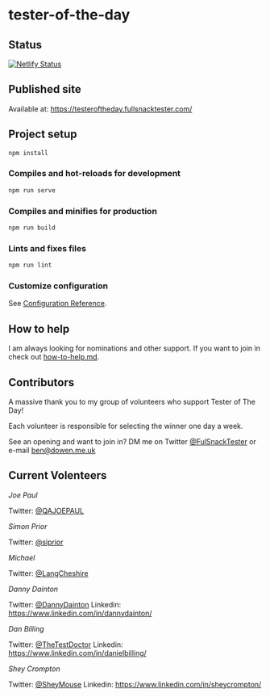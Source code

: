 # tester-of-the-day

## Status

[![Netlify Status](https://api.netlify.com/api/v1/badges/34711676-198b-48eb-951d-f23a6cd2696e/deploy-status)](https://app.netlify.com/sites/tester-of-the-day/deploys)

## Published site

Available at: <https://testeroftheday.fullsnacktester.com/>

## Project setup

```bash
npm install
```

### Compiles and hot-reloads for development

```bash
npm run serve
```

### Compiles and minifies for production

```bash
npm run build
```

### Lints and fixes files

```bash
npm run lint
```

### Customize configuration

See [Configuration Reference](https://cli.vuejs.org/config/).

## How to help

I am always looking for nominations and other support. If you want to join in check out [how-to-help.md](how-to-help.md).

## Contributors

A massive thank you to my group of volunteers who support Tester of The Day!

Each volunteer is responsible for selecting the winner one day a week.

See an opening and want to join in? DM me on Twitter [@FulSnackTester](https://twitter.com/FullSnackTester) or e-mail ben@dowen.me.uk


## Current Volenteers

*Joe Paul*

Twitter: [@QAJOEPAUL](https://twitter.com/QAJOEPAUL)

*Simon Prior*

Twitter: [@siprior](https://twitter.com/siprior)


*Michael*

Twitter: [@LangCheshire](https://twitter.com/LangCheshire)

*Danny Dainton*

Twitter: [@DannyDainton](https://twitter.com/DannyDainton)
Linkedin: <https://www.linkedin.com/in/dannydainton/>

*Dan Billing*

Twitter: [@TheTestDoctor](https://twitter.com/TheTestDoctor)
Linkedin: <https://www.linkedin.com/in/danielbilling/>

*Shey Crompton*

Twitter: [@SheyMouse](https://twitter.com/SheyMouse)
Linkedin: <https://www.linkedin.com/in/sheycrompton/>

